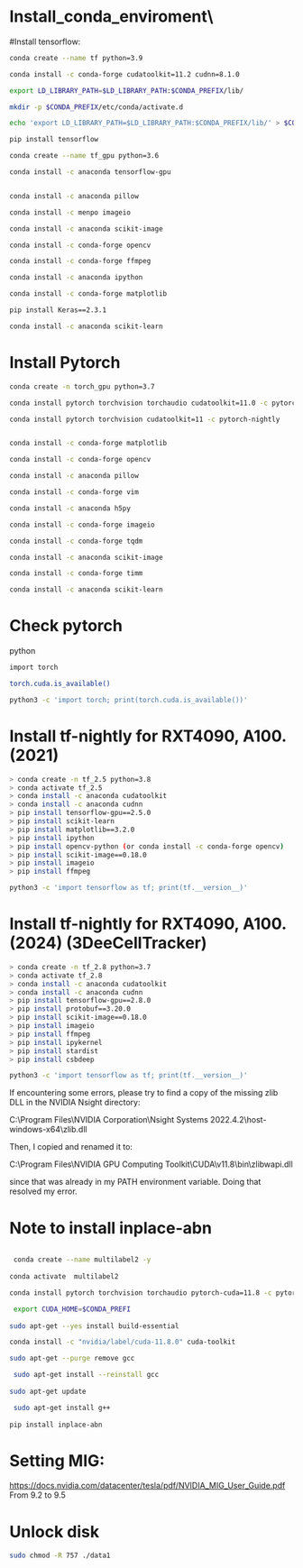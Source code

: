 # Install_conda_enviroment\

#Install tensorflow:
```bash
conda create --name tf python=3.9

conda install -c conda-forge cudatoolkit=11.2 cudnn=8.1.0

export LD_LIBRARY_PATH=$LD_LIBRARY_PATH:$CONDA_PREFIX/lib/

mkdir -p $CONDA_PREFIX/etc/conda/activate.d

echo 'export LD_LIBRARY_PATH=$LD_LIBRARY_PATH:$CONDA_PREFIX/lib/' > $CONDA_PREFIX/etc/conda/activate.d/env_vars.sh

pip install tensorflow

conda create --name tf_gpu python=3.6

conda install -c anaconda tensorflow-gpu


conda install -c anaconda pillow

conda install -c menpo imageio

conda install -c anaconda scikit-image

conda install -c conda-forge opencv

conda install -c conda-forge ffmpeg

conda install -c anaconda ipython

conda install -c conda-forge matplotlib

pip install Keras==2.3.1

conda install -c anaconda scikit-learn
```





# Install Pytorch 
```bash
conda create -n torch_gpu python=3.7

conda install pytorch torchvision torchaudio cudatoolkit=11.0 -c pytorch

conda install pytorch torchvision cudatoolkit=11 -c pytorch-nightly


conda install -c conda-forge matplotlib

conda install -c conda-forge opencv

conda install -c anaconda pillow

conda install -c conda-forge vim

conda install -c anaconda h5py

conda install -c conda-forge imageio 

conda install -c conda-forge tqdm

conda install -c anaconda scikit-image 

conda install -c conda-forge timm

conda install -c anaconda scikit-learn
```

# Check pytorch

python
```bash
import torch

torch.cuda.is_available()

python3 -c 'import torch; print(torch.cuda.is_available())'
```

# Install tf-nightly for RXT4090, A100. (2021)

```bash
> conda create -n tf_2.5 python=3.8
> conda activate tf_2.5
> conda install -c anaconda cudatoolkit
> conda install -c anaconda cudnn
> pip install tensorflow-gpu==2.5.0 
> pip install scikit-learn
> pip install matplotlib==3.2.0
> pip install ipython
> pip install opencv-python (or conda install -c conda-forge opencv)
> pip install scikit-image==0.18.0
> pip install imageio
> pip install ffmpeg

python3 -c 'import tensorflow as tf; print(tf.__version__)'
```

# Install tf-nightly for RXT4090, A100. (2024) (3DeeCellTracker)

```bash
> conda create -n tf_2.8 python=3.7
> conda activate tf_2.8
> conda install -c anaconda cudatoolkit
> conda install -c anaconda cudnn
> pip install tensorflow-gpu==2.8.0
> pip install protobuf==3.20.0
> pip install scikit-image==0.18.0
> pip install imageio
> pip install ffmpeg
> pip install ipykernel
> pip install stardist
> pip install csbdeep

python3 -c 'import tensorflow as tf; print(tf.__version__)'
```

If encountering some errors, please try  to find a copy of the missing zlib DLL in the NVIDIA Nsight directory:

C:\Program Files\NVIDIA Corporation\Nsight Systems 2022.4.2\host-windows-x64\zlib.dll

Then, I copied and renamed it to:

C:\Program Files\NVIDIA GPU Computing Toolkit\CUDA\v11.8\bin\zlibwapi.dll

since that was already in my PATH environment variable. Doing that resolved my error.

# Note to install inplace-abn
```bash

 conda create --name multilabel2 -y
 
conda activate  multilabel2

conda install pytorch torchvision torchaudio pytorch-cuda=11.8 -c pytorch -c nvidia

 export CUDA_HOME=$CONDA_PREFI
 
sudo apt-get --yes install build-essential

conda install -c "nvidia/label/cuda-11.8.0" cuda-toolkit

sudo apt-get --purge remove gcc

 sudo apt-get install --reinstall gcc
 
sudo apt-get update

 sudo apt-get install g++
 
pip install inplace-abn
```
# Setting MIG:
https://docs.nvidia.com/datacenter/tesla/pdf/NVIDIA_MIG_User_Guide.pdf
From 9.2 to 9.5

# Unlock disk
```bash
sudo chmod -R 757 ./data1
```
